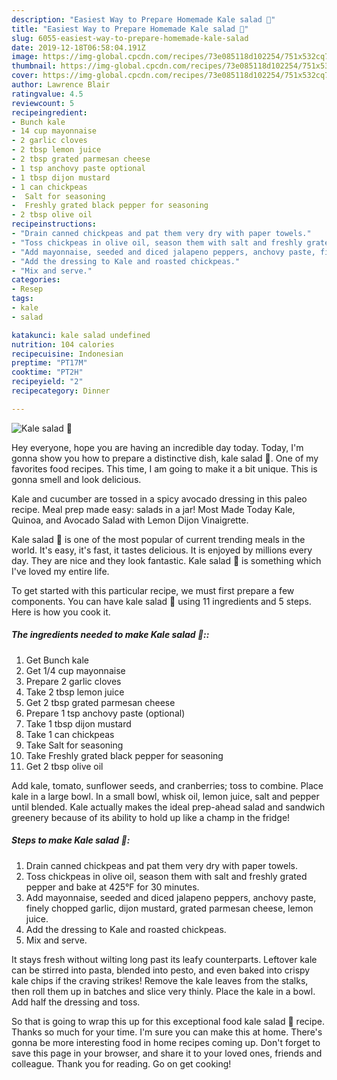 ```yaml
---
description: "Easiest Way to Prepare Homemade Kale salad 🥗"
title: "Easiest Way to Prepare Homemade Kale salad 🥗"
slug: 6055-easiest-way-to-prepare-homemade-kale-salad
date: 2019-12-18T06:58:04.191Z
image: https://img-global.cpcdn.com/recipes/73e085118d102254/751x532cq70/kale-salad-🥗-recipe-main-photo.jpg
thumbnail: https://img-global.cpcdn.com/recipes/73e085118d102254/751x532cq70/kale-salad-🥗-recipe-main-photo.jpg
cover: https://img-global.cpcdn.com/recipes/73e085118d102254/751x532cq70/kale-salad-🥗-recipe-main-photo.jpg
author: Lawrence Blair
ratingvalue: 4.5
reviewcount: 5
recipeingredient:
- Bunch kale
- 14 cup mayonnaise
- 2 garlic cloves
- 2 tbsp lemon juice
- 2 tbsp grated parmesan cheese
- 1 tsp anchovy paste optional
- 1 tbsp dijon mustard
- 1 can chickpeas
-  Salt for seasoning
-  Freshly grated black pepper for seasoning
- 2 tbsp olive oil
recipeinstructions:
- "Drain canned chickpeas and pat them very dry with paper towels."
- "Toss chickpeas in olive oil, season them with salt and freshly grated pepper and bake at 425°F for 30 minutes."
- "Add mayonnaise, seeded and diced jalapeno peppers, anchovy paste, finely chopped garlic, dijon mustard, grated parmesan cheese, lemon juice."
- "Add the dressing to Kale and roasted chickpeas."
- "Mix and serve."
categories:
- Resep
tags:
- kale
- salad

katakunci: kale salad undefined
nutrition: 104 calories
recipecuisine: Indonesian
preptime: "PT17M"
cooktime: "PT2H"
recipeyield: "2"
recipecategory: Dinner

---
```



![Kale salad 🥗](https://img-global.cpcdn.com/recipes/73e085118d102254/751x532cq70/kale-salad-🥗-recipe-main-photo.jpg)

Hey everyone, hope you are having an incredible day today. Today, I'm gonna show you how to prepare a distinctive dish, kale salad 🥗. One of my favorites food recipes. This time, I am going to make it a bit unique. This is gonna smell and look delicious.

Kale and cucumber are tossed in a spicy avocado dressing in this paleo recipe. Meal prep made easy: salads in a jar! Most Made Today Kale, Quinoa, and Avocado Salad with Lemon Dijon Vinaigrette.

Kale salad 🥗 is one of the most popular of current trending meals in the world. It's easy, it's fast, it tastes delicious. It is enjoyed by millions every day. They are nice and they look fantastic. Kale salad 🥗 is something which I've loved my entire life.


To get started with this particular recipe, we must first prepare a few components. You can have kale salad 🥗 using 11 ingredients and 5 steps. Here is how you cook it.

##### The ingredients needed to make Kale salad 🥗::

1. Get Bunch kale
1. Get 1/4 cup mayonnaise
1. Prepare 2 garlic cloves
1. Take 2 tbsp lemon juice
1. Get 2 tbsp grated parmesan cheese
1. Prepare 1 tsp anchovy paste (optional)
1. Take 1 tbsp dijon mustard
1. Take 1 can chickpeas
1. Take  Salt for seasoning
1. Take  Freshly grated black pepper for seasoning
1. Get 2 tbsp olive oil


Add kale, tomato, sunflower seeds, and cranberries; toss to combine. Place kale in a large bowl. In a small bowl, whisk oil, lemon juice, salt and pepper until blended. Kale actually makes the ideal prep-ahead salad and sandwich greenery because of its ability to hold up like a champ in the fridge! 

##### Steps to make Kale salad 🥗:

1. Drain canned chickpeas and pat them very dry with paper towels.
1. Toss chickpeas in olive oil, season them with salt and freshly grated pepper and bake at 425°F for 30 minutes.
1. Add mayonnaise, seeded and diced jalapeno peppers, anchovy paste, finely chopped garlic, dijon mustard, grated parmesan cheese, lemon juice.
1. Add the dressing to Kale and roasted chickpeas.
1. Mix and serve.


It stays fresh without wilting long past its leafy counterparts. Leftover kale can be stirred into pasta, blended into pesto, and even baked into crispy kale chips if the craving strikes! Remove the kale leaves from the stalks, then roll them up in batches and slice very thinly. Place the kale in a bowl. Add half the dressing and toss. 

So that is going to wrap this up for this exceptional food kale salad 🥗 recipe. Thanks so much for your time. I'm sure you can make this at home. There's gonna be more interesting food in home recipes coming up. Don't forget to save this page in your browser, and share it to your loved ones, friends and colleague. Thank you for reading. Go on get cooking!
